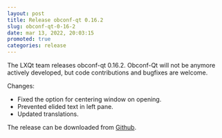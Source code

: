 ```yaml
---
layout: post
title: Release obconf-qt 0.16.2
slug: obconf-qt-0-16-2
date: mar 13, 2022, 20:03:15
promoted: true
categories: release
---
```

The LXQt team releases obconf-qt 0.16.2.
Obconf-Qt will not be anymore actively developed, but code contributions
and bugfixes are welcome.

Changes:

 * Fixed the option for centering window on opening.
 * Prevented elided text in left pane.
 * Updated translations.


The release can be downloaded from [Github](https://github.com/lxqt/obconf-qt/releases).
